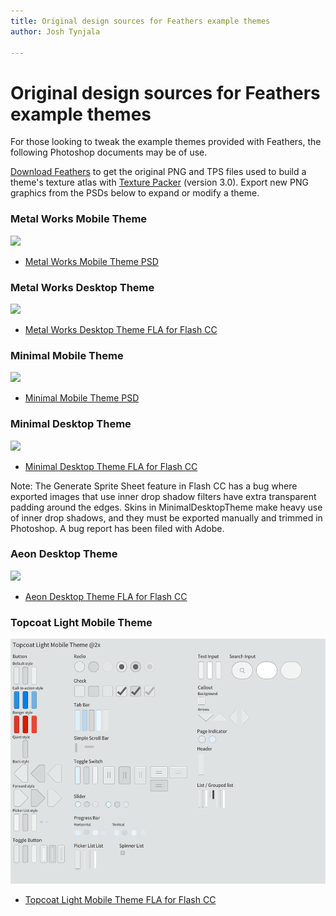 ```yaml
---
title: Original design sources for Feathers example themes  
author: Josh Tynjala

---
```

# Original design sources for Feathers example themes

For those looking to tweak the example themes provided with Feathers, the following Photoshop documents may be of use.

[Download Feathers](http://feathersui.com/download/) to get the original PNG and TPS files used to build a theme's texture atlas with [Texture Packer](http://www.codeandweb.com/texturepacker) (version 3.0). Export new PNG graphics from the PSDs below to expand or modify a theme.

### Metal Works Mobile Theme

![](images/feathers-metal-works-mobile-theme.jpg)

-   [Metal Works Mobile Theme PSD](http://feathersui.com/download/themes/MetalWorksMobileTheme.psd)

### Metal Works Desktop Theme

![](images/feathers-metal-works-desktop-theme.png)

-   [Metal Works Desktop Theme FLA for Flash CC](http://feathersui.com/download/themes/metalworks_desktop.fla)

### Minimal Mobile Theme

![](images/feathers-minimal-mobile-theme.jpg)

-   [Minimal Mobile Theme PSD](http://feathersui.com/download/themes/MinimalMobileTheme.psd)

### Minimal Desktop Theme

![](images/feathers-minimal-desktop-theme.png)

-   [Minimal Desktop Theme FLA for Flash CC](http://feathersui.com/download/themes/MinimalDesktopTheme.fla)

Note: The Generate Sprite Sheet feature in Flash CC has a bug where exported images that use inner drop shadow filters have extra transparent padding around the edges. Skins in MinimalDesktopTheme make heavy use of inner drop shadows, and they must be exported manually and trimmed in Photoshop. A bug report has been filed with Adobe.

### Aeon Desktop Theme

![](images/feathers-aeon-desktop-theme.png)

-   [Aeon Desktop Theme FLA for Flash CC](http://feathersui.com/download/themes/aeon_desktop.fla)

### Topcoat Light Mobile Theme

![](images/feathers-topcoat-light-mobile-theme.png)

-   [Topcoat Light Mobile Theme FLA for Flash CC](http://feathersui.com/download/themes/topcoat_light_mobile.fla)